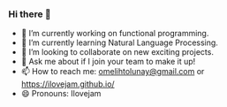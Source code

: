### Hi there 👋
- 🔭 I’m currently working on functional programming.
- 🌱 I’m currently learning Natural Language Processing.
- 👯 I’m looking to collaborate on new exciting projects.
- 💬 Ask me about if I join your team to make it up!
- 📫 How to reach me: omelihtolunay@gmail.com or https://ilovejam.github.io/
- 😄 Pronouns: Ilovejam
<!--
**Ilovejam/Ilovejam** is a ✨ _special_ ✨ repository because its `README.md` (this file) appears on your GitHub profile.

Here are some ideas to get you started:

- 🔭 I’m currently working on functional programming.
- 🌱 I’m currently learning Natural Language Processing
- 👯 I’m looking to collaborate on new exciting projects.
- 💬 Ask me about if I join your team to make it up!
- 📫 How to reach me: omelihtolunay@gmail.com or https://ilovejam.github.io/
- 😄 Pronouns: Ilovejam
-->
